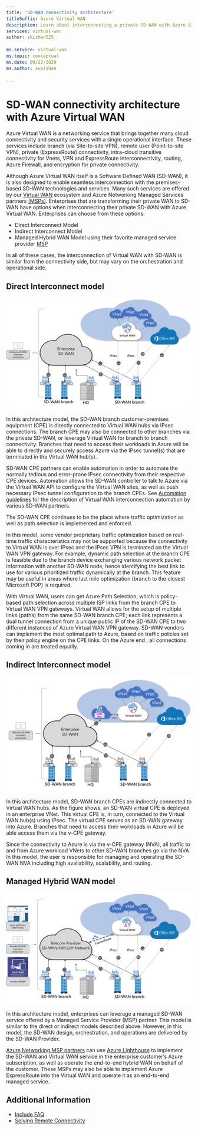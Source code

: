 ```yaml
---
title: 'SD-WAN connectivity architecture'
titleSuffix: Azure Virtual WAN
description: Learn about interconnecting a private SD-WAN with Azure Virtual WAN
services: virtual-wan
author: skishen525

ms.service: virtual-wan
ms.topic: conceptual
ms.date: 09/22/2020
ms.author: sukishen

---
```


# SD-WAN connectivity architecture with Azure Virtual WAN

Azure Virtual WAN is a networking service that brings together many cloud connectivity and security services with a single operational interface. These services include branch (via Site-to-site VPN), remote user (Point-to-site VPN), private (ExpressRoute) connectivity, intra-cloud transitive connectivity for Vnets, VPN and ExpressRoute interconnectivity, routing, Azure Firewall, and encryption for private connectivity.

Although Azure Virtual WAN itself is a Software Defined WAN (SD-WAN), it is also designed to enable seamless interconnection with the premises-based SD-WAN technologies and services. Many such services are offered by our [Virtual WAN](virtual-wan-locations-partners.md) ecosystem and Azure Networking Managed Services partners [(MSPs)](../networking/networking-partners-msp.md). Enterprises that are transforming their private WAN to SD-WAN have options when interconnecting their private SD-WAN with Azure Virtual WAN. Enterprises can choose from these options:

* Direct Interconnect Model
* Indirect Interconnect Model
* Managed Hybrid WAN Model using their favorite managed service provider [MSP](../networking/networking-partners-msp.md)

In all of these cases, the interconnection of Virtual WAN with SD-WAN is similar from the connectivity side, but may vary on the orchestration and operational side.

## <a name="direct"></a>Direct Interconnect model

![Direct interconnect model](./media/sd-wan-connectivity-architecture/direct.png)

In this architecture model, the SD-WAN branch customer-premises equipment (CPE) is directly connected to Virtual WAN hubs via IPsec connections. The branch CPE may also be connected to other branches via the private SD-WAN, or leverage Virtual WAN for branch to branch connectivity. Branches that need to access their workloads in Azure will be able to directly and securely access Azure via the IPsec tunnel(s) that are terminated in the Virtual WAN hub(s).

SD-WAN CPE partners can enable automation in order to automate the normally tedious and error-prone IPsec connectivity from their respective CPE devices. Automation allows the SD-WAN controller to talk to Azure via the Virtual WAN API to configure the Virtual WAN sites, as well as push necessary IPsec tunnel configuration to the branch CPEs. See [Automation guidelines](virtual-wan-configure-automation-providers.md) for the description of Virtual WAN interconnection automation by various SD-WAN partners.

The SD-WAN CPE continues to be the place where traffic optimization as well as path selection is implemented and enforced. 

In this model, some vendor proprietary traffic optimization based on real-time traffic characteristics may not be supported because the connectivity to Virtual WAN is over IPsec and the IPsec VPN is terminated on the Virtual WAN VPN gateway. For example, dynamic path selection at the branch CPE is feasible due to the branch device exchanging various network packet information with another SD-WAN node, hence identifying the best link to use for various prioritized traffic dynamically at the branch. This feature may be useful in areas where last mile optimization (branch to the closest Microsoft POP) is required.

With Virtual WAN, users can get Azure Path Selection, which is policy-based path selection across multiple ISP links from the branch CPE to Virtual WAN VPN gateways. Virtual WAN allows for the setup of multiple links (paths) from the same SD-WAN branch CPE; each link represents a dual tunnel connection from a unique public IP of the SD-WAN CPE to two different instances of Azure Virtual WAN VPN gateway. SD-WAN vendors can implement the most optimal path to Azure, based on traffic policies set by their policy engine on the CPE links. On the Azure end , all connections coming in are treated equally.

## <a name="indirect"></a>Indirect Interconnect model

![Indirect interconnect model](./media/sd-wan-connectivity-architecture/indirect.png)

In this architecture model, SD-WAN branch CPEs are indirectly connected to Virtual WAN hubs. As the figure shows, an SD-WAN virtual CPE is deployed in an enterprise VNet. This virtual CPE is, in turn, connected to the Virtual WAN hub(s) using IPsec. The virtual CPE serves as an SD-WAN gateway into Azure. Branches that need to access their workloads in Azure will be able access them via the v-CPE gateway.

Since the connectivity to Azure is via the v-CPE gateway (NVA), all traffic to and from Azure workload VNets to other SD-WAN branches go via the NVA. In this model, the user is responsible for managing and operating the SD-WAN NVA including high availability, scalability, and routing.
  
## <a name="hybrid"></a>Managed Hybrid WAN model

![Managed hybrid WAN model](./media/sd-wan-connectivity-architecture/hybrid.png)

In this architecture model, enterprises can leverage a managed SD-WAN service offered by a Managed Service Provider (MSP) partner. This model is similar to the direct or indirect models described above. However, in this model, the SD-WAN design, orchestration, and operations are delivered by the SD-WAN Provider.

[Azure Networking MSP partners](../networking/networking-partners-msp.md) can use [Azure Lighthouse](https://azure.microsoft.com/services/azure-lighthouse/) to implement the SD-WAN and Virtual WAN service in the enterprise customer’s Azure subscription, as well as operate the end-to-end hybrid WAN on behalf of the customer. These MSPs may also be able to implement Azure ExpressRoute into the Virtual WAN and operate it as an end-to-end managed service.

## Additional Information

* [Include FAQ](virtual-wan-faq.md)
* [Solving Remote Connectivity](work-remotely-support.md)
